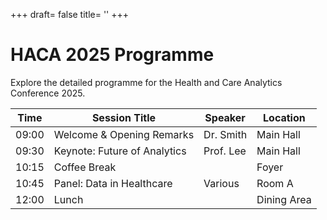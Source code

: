 +++
draft= false
title= ''
+++

<div class="hero-banner">
  <div class="hero-content">
    <h1>HACA 2025 Programme</h1>
    <p>Explore the detailed programme for the Health and Care Analytics Conference 2025.</p>
  </div>
</div>
<table class="programme-table">
	<thead>
		<tr>
			<th>Time</th>
			<th>Session Title</th>
			<th>Speaker</th>
			<th>Location</th>
		</tr>
	</thead>
	<tbody>
		<tr>
			<td>09:00</td>
			<td>Welcome & Opening Remarks</td>
			<td>Dr. Smith</td>
			<td>Main Hall</td>
		</tr>
		<tr>
			<td>09:30</td>
			<td>Keynote: Future of Analytics</td>
			<td>Prof. Lee</td>
			<td>Main Hall</td>
		</tr>
		<tr>
			<td>10:15</td>
			<td>Coffee Break</td>
			<td></td>
			<td>Foyer</td>
		</tr>
		<tr>
			<td>10:45</td>
			<td>Panel: Data in Healthcare</td>
			<td>Various</td>
			<td>Room A</td>
		</tr>
		<tr>
			<td>12:00</td>
			<td>Lunch</td>
			<td></td>
			<td>Dining Area</td>
		</tr>
	</tbody>
</table>


